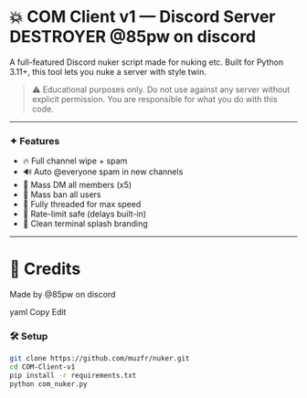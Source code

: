# 💥 COM Client v1 — Discord Server DESTROYER @85pw on discord

A full-featured Discord nuker script made for nuking etc. Built for Python 3.11+, this tool lets you nuke a server with style twin.

> ⚠️ Educational purposes only. Do not use against any server without explicit permission. You are responsible for what you do with this code.

---

### ✦ Features

- 🔥 Full channel wipe + spam
- 🔊 Auto @everyone spam in new channels
- 💬 Mass DM all members (x5)
- 🔨 Mass ban all users
- 🧠 Fully threaded for max speed
- 🧪 Rate-limit safe (delays built-in)
- 🧱 Clean terminal splash branding

---

# 👑 Credits
Made by @85pw on discord



yaml
Copy
Edit



### 🛠 Setup

```bash
git clone https://github.com/muzfr/nuker.git
cd COM-Client-v1
pip install -r requirements.txt
python com_nuker.py

